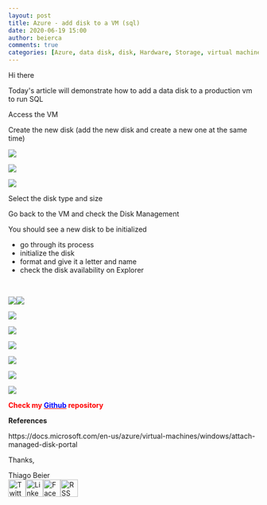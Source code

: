 ```yaml
---
layout: post
title: Azure - add disk to a VM (sql)
date: 2020-06-19 15:00
author: beierca
comments: true
categories: [Azure, data disk, disk, Hardware, Storage, virtual machine]
---
```

<p><!-- wp:paragraph --></p><p>Hi there</p><p>Today's article will demonstrate how to add a data disk to a production vm to run SQL</p><p>Access the VM</p><p>Create the new disk (add the new disk and create a new one at the same time)</p><p><img style="max-width:100%;" src="https://thiagobeierblog.blob.core.windows.net/posts/azure/sql/1/2.png" /></p><p><img style="max-width:100%;" src="https://thiagobeierblog.blob.core.windows.net/posts/azure/sql/1/3.png" /></p><p><img style="max-width:100%;" src="https://thiagobeierblog.blob.core.windows.net/posts/azure/sql/1/4.png" /></p><p>Select the disk type and size</p><p>Go back to the VM and check the Disk Management</p><p>You should see a new disk to be initialized</p><ul><li>go through its process</li><li>initialize the disk</li><li>format and give it a letter and name</li><li>check the disk availability on Explorer</li></ul><p>&nbsp;</p><p><img style="max-width:100%;" src="https://thiagobeierblog.blob.core.windows.net/posts/azure/sql/1/6.png" /><img style="max-width:100%;" src="https://thiagobeierblog.blob.core.windows.net/posts/azure/sql/1/5.png" /></p><p><img style="max-width:100%;" src="https://thiagobeierblog.blob.core.windows.net/posts/azure/sql/1/7.png" /></p><p><img style="max-width:100%;" src="https://thiagobeierblog.blob.core.windows.net/posts/azure/sql/1/8.png" /></p><p><img style="max-width:100%;" src="https://thiagobeierblog.blob.core.windows.net/posts/azure/sql/1/9.png" /></p><p><img style="max-width:100%;" src="https://thiagobeierblog.blob.core.windows.net/posts/azure/sql/1/10.png" /></p><p><img style="max-width:100%;" src="https://thiagobeierblog.blob.core.windows.net/posts/azure/sql/1/11.png" /></p><p><img style="max-width:100%;" src="https://thiagobeierblog.blob.core.windows.net/posts/azure/sql/1/12.png" /></p><p><strong><span style="color:#ff0000;">Check my <a style="color:#ff0000;" href="https://github.com/thiagobeier/scripts/blob/master/README.md"><span style="color:#0000ff;">Github</span></a> repository</span></strong></p><p><strong>References</strong></p><p>https://docs.microsoft.com/en-us/azure/virtual-machines/windows/attach-managed-disk-portal</p><p><!-- /wp:paragraph -->

<!-- wp:paragraph --></p><p>Thanks,</p><p><!-- /wp:paragraph -->

<!-- wp:paragraph --></p><p>Thiago Beier<br /><a href="https://twitter.com/thiagobeier"><img title="Twitter" src="https://socialmediawidgets.files.wordpress.com/2014/03/twitter1.png" alt="Twitter" width="35" height="35" /></a><a href="https://www.linkedin.com/in/tbeier/"><img title="LinkedIn" src="https://socialmediawidgets.files.wordpress.com/2014/03/linkedin1.png" alt="LinkedIn" width="35" height="35" /></a><a href="https://www.facebook.com/TheBeier/"><img title="Facebook" src="https://socialmediawidgets.files.wordpress.com/2014/03/facebook1.png" alt="Facebook" width="35" height="35" /></a><a href="https://thiagobeier.wordpress.com/feed/"><img title="RSS" src="https://socialmediawidgets.files.wordpress.com/2014/03/rss1.png" alt="RSS" width="35" height="35" /></a></p><p><!-- /wp:paragraph --></p>
